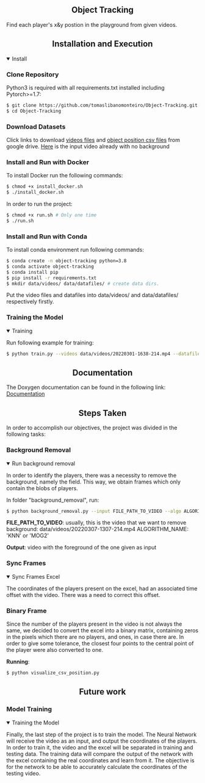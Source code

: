 ## <div align="center">Object Tracking</div>

Find each player's x&y postion in the playground from given videos.

## <div align="center">Installation and Execution</div>

<details open>
<summary>Install</summary>
  
### Clone Repository

Python3 is required with all requirements.txt installed including Pytorch>=1.7:

```bash
$ git clone https://github.com/tomaslibanomonteiro/Object-Tracking.git
$ cd Object-Tracking
```

### Download Datasets

<!-- <details open> -->
<!-- <summary>Datasets</summary> -->

Click links to download [videos files](https://drive.google.com/file/d/1OrTUqcDlupKqz20r5teMnfLvFnvhVqgP/view?usp=sharing) and [object position csv files](https://drive.google.com/file/d/1onGxXwf2NFWHsZsSpvAMHjWAlqfKKUKJ/view?usp=sharing) from google drive.
[Here](https://drive.google.com/file/d/152wThRrr2ujar-yxuPtvFmnr6C8P5Y0V/view?usp=sharing) is the input video already with no background

<!-- </details> -->

<!-- <div align="center">Install and Run with Docker</div> -->

### Install and Run with Docker

To install Docker run the following commands:

```bash
$ chmod +x install_docker.sh
$ ./install_docker.sh
```

In order to run the project:

```bash
$ chmod +x run.sh # Only one time
$ ./run.sh
```

<!-- <div align="center">Install and Run with Conda </div> -->

### Install and Run with Conda

To install conda environment run following commands:

```bash
$ conda create -n object-tracking python=3.8
$ conda activate object-tracking
$ conda install pip
$ pip install -r requirements.txt
$ mkdir data/videos/ data/datafiles/ # create data dirs.
```

Put the video files and datafiles into data/videos/ and data/datafiles/ respectively firstly.

</details>

### Training the Model

<details open>
<summary>Training</summary>

Run following example for training:

```bash
$ python train.py --videos data/videos/20220301-1638-214.mp4 --datafiles data/datafiles/2022-03-01_17-38_positions.csv
```

</details>

## <div align="center">Documentation</div>

The Doxygen documentation can be found in the following link: [Documentation](https://tomaslibanomonteiro.github.io/Object-Tracking/index.html)


## <div align="center">Steps Taken </div>

In order to accomplish our objectives, the project was divided in the following tasks:

### Background Removal

<details open>
<summary>Run background removal</summary>

In order to identify the players, there was a necessity to remove the background, namely the field. This way, we obtain frames which only contain the blobs of players.

In folder "background_removal", run:

```bash
$ python background_removal.py --input FILE_PATH_TO_VIDEO --algo ALGORITHM_NAME
```

**FILE_PATH_TO_VIDEO**: usually, this is the video that we want to remove background: data/videos/20220307-1307-214.mp4
ALGORITHM_NAME: 'KNN' or 'MOG2'

**Output**: video with the foreground of the one given as input

<!-- In the code, you can change some options regarding the background removal process -->

</details>

### Sync Frames

<details open>
<summary>Sync Frames Excel</summary>

The coordinates of the players present on the excel, had an associated time offset with the video. There was a need to correct this offset.
  
</details>

### Binary Frame

Since the number of the players present in the video is not always the same, we decided to convert the excel into a binary matrix, containing zeros in the pixels which there are no players, and ones, in case there are.
In order to give some tolerance, the closest four points to the central point of the player were also converted to one.

**Running**:

```bash
$ python visualize_csv_position.py
```

## <div align="center">Future work </div>

### Model Training

<details open>
<summary>Training the Model</summary>

Finally, the last step of the project is to train the model.
The Neural Network will receive the video as an input, and output the coordinates of the players. 
In order to train it, the video and the excel will be separated in training and testing data.
The training data will compare the output of the network with the excel containing the real coordinates and learn from it.
The objective is for the network to be able to accurately calculate the coordinates of the testing video.
  
</details>

<!-- <details open>
<summary>Report Bug</summary>
1. Can not load simple csv file.
</details> -->

